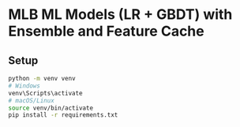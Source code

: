 # MLB ML Models (LR + GBDT) with Ensemble and Feature Cache

## Setup
```bash
python -m venv venv
# Windows
venv\Scripts\activate
# macOS/Linux
source venv/bin/activate
pip install -r requirements.txt
